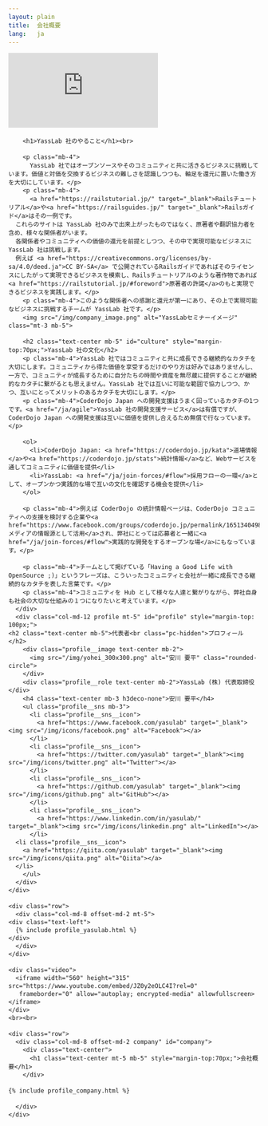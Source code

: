 ```yaml
---
layout: plain
title:  会社概要
lang:   ja
---
```


<div class="video">
  <iframe src="https://www.youtube.com/embed/oo1dVd_sNwA?rel=0&autoplay=1&showinfo=0&controls=0&fs=0&modestbranding=0" frameborder="0" allow="autoplay; encrypted-media" allowfullscreen></iframe>
</div>

<section class="entry_content pt-5 mb-5">
  <div class="container">
    <div class="row">
      <div class="col-md-12 text-center" id="vision">

        <h1>YassLab 社のやること</h1><br>

        <p class="mb-4">
          YassLab 社ではオープンソースやそのコミュニティと共に活きるビジネスに挑戦しています。価値と対価を交換するビジネスの難しさを認識しつつも、軸足を還元に置いた働き方を大切にしています。</p>
        <p class="mb-4">
          <a href="https://railstutorial.jp/" target="_blank">Railsチュートリアル</a>や<a href="https://railsguides.jp/" target="_blank">Railsガイド</a>はその一例です。
	  これらのサイトは YassLab 社のみで出来上がったものではなく、原著者や翻訳協力者を含め、様々な関係者がいます。
	  各関係者やコミュニティへの価値の還元を前提としつつ、その中で実現可能なビジネスに YassLab 社は挑戦します。
	  例えば <a href="https://creativecommons.org/licenses/by-sa/4.0/deed.ja">CC BY-SA</a> で公開されているRailsガイドであればそのライセンスにしたがって実現できるビジネスを模索し、Railsチュートリアルのような著作物であれば<a href="https://railstutorial.jp/#foreword">原著者の許諾</a>のもと実現できるビジネスを実践します。</p>
        <p class="mb-4">このような関係者への感謝と還元が第一にあり、その上で実現可能なビジネスに挑戦するチームが YassLab 社です。</p>
        <img src="/img/company_image.png" alt="YassLabセミナーイメージ" class="mt-3 mb-5">
	
        <h2 class="text-center mb-5" id="culture" style="margin-top:70px;">YassLab 社の文化</h2>
        <p class="mb-4">YassLab 社ではコミュニティと共に成長できる継続的なカタチを大切にします。コミュニティから得た価値を享受するだけのやり方は好みではありませんし、一方で、コミュニティが成長するために自分たちの時間や資産を無尽蔵に提供することが継続的なカタチに繋がるとも思えません。YassLab 社では互いに可能な範囲で協力しつつ、かつ、互いにとってメリットのあるカタチを大切にします。</p>
        <p class="mb-4">CoderDojo Japan への開発支援はうまく回っているカタチの1つです。<a href="/ja/agile">YassLab 社の開発支援サービス</a>は有償ですが、CoderDojo Japan への開発支援は互いに価値を提供し合えるため無償で行なっています。</p>
	
        <ol>
          <li>CoderDojo Japan: <a href="https://coderdojo.jp/kata">道場情報</a>や<a href="https://coderdojo.jp/stats">統計情報</a>など、Webサービスを通してコミュニティに価値を提供</li>
          <li>YassLab: <a href="/ja/join-forces/#flow">採用フローの一環</a>として、オープンかつ実践的な場で互いの文化を確認する機会を提供</li>
        </ol>
	
        <p class="mb-4">例えば CoderDojo の統計情報ページは、CoderDojo コミュニティへの支援を検討する企業や<a href="https://www.facebook.com/groups/coderdojo.jp/permalink/1651340498312676/">メディアの情報源として活用</a>され、弊社にとっては応募者と一緒に<a href="/ja/join-forces/#flow">実践的な開発をするオープンな場</a>にもなっています。</p>
	
        <p class="mb-4">チームとして掲げている「Having a Good Life with OpenSource ;)」というフレーズは、こういったコミュニティと会社が一緒に成長できる継続的なカタチを表した言葉です。</p>
        <p class="mb-4">コミュニティを Hub として様々な人達と繋がりながら、弊社自身も社会の大切な仕組みの１つになりたいと考えています。</p>
      </div>
      <div class="col-md-12 profile mt-5" id="profile" style="margin-top: 100px;">
	<h2 class="text-center mb-5">代表者<br class="pc-hidden">プロフィール</h2>
        <div class="profile__image text-center mb-2">
          <img src="/img/yohei_300x300.png" alt="安川 要平" class="rounded-circle">
        </div>
        <div class="profile__role text-center mb-2">YassLab (株) 代表取締役</div>
        <h4 class="text-center mb-3 h3deco-none">安川 要平</h4>
        <ul class="profile__sns mb-3">
          <li class="profile__sns__icon">
            <a href="https://www.facebook.com/yasulab" target="_blank"><img src="/img/icons/facebook.png" alt="Facebook"></a>
          </li>
          <li class="profile__sns__icon">
            <a href="https://twitter.com/yasulab" target="_blank"><img src="/img/icons/twitter.png" alt="Twitter"></a>
          </li>
          <li class="profile__sns__icon">
            <a href="https://github.com/yasulab" target="_blank"><img src="/img/icons/github.png" alt="GitHub"></a>
          </li>
          <li class="profile__sns__icon">
            <a href="https://www.linkedin.com/in/yasulab/" target="_blank"><img src="/img/icons/linkedin.png" alt="LinkedIn"></a>
          </li>
	  <li class="profile__sns__icon">
	    <a href="https://qiita.com/yasulab" target="_blank"><img src="/img/icons/qiita.png" alt="Qiita"></a>
	  </li>
        </ul>
      </div>
    </div>
    
    <div class="row">
      <div class="col-md-8 offset-md-2 mt-5">
	<div class="text-left">
	  {% include profile_yasulab.html %}
	</div>
      </div>
    </div>
    
    <div class="video">
      <iframe width="560" height="315" src="https://www.youtube.com/embed/JZ0y2eOLC4I?rel=0"
       frameborder="0" allow="autoplay; encrypted-media" allowfullscreen></iframe>
    </div>
    <br><br>

    <div class="row">
      <div class="col-md-8 offset-md-2 company" id="company">
        <div class="text-center">
          <h1 class="text-center mt-5 mb-5" style="margin-top:70px;">会社概要</h1>
        </div>

	{% include profile_company.html %}
	
      </div>
    </div>
  </div>

</section>
